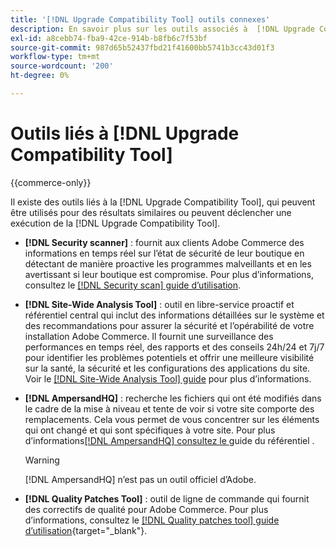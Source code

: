 ```yaml
---
title: '[!DNL Upgrade Compatibility Tool] outils connexes'
description: En savoir plus sur les outils associés à  [!DNL Upgrade Compatibility Tool]  dans votre projet Adobe Commerce.
exl-id: a8cebb74-fba9-42ce-914b-b8fb6c7f53bf
source-git-commit: 987d65b52437fbd21f41600bb5741b3cc43d01f3
workflow-type: tm+mt
source-wordcount: '200'
ht-degree: 0%

---
```


# Outils liés à [!DNL Upgrade Compatibility Tool]

{{commerce-only}}

Il existe des outils liés à la [!DNL Upgrade Compatibility Tool], qui peuvent être utilisés pour des résultats similaires ou peuvent déclencher une exécution de la [!DNL Upgrade Compatibility Tool].

- **[!DNL Security scanner]** : fournit aux clients Adobe Commerce des informations en temps réel sur l’état de sécurité de leur boutique en détectant de manière proactive les programmes malveillants et en les avertissant si leur boutique est compromise. Pour plus d’informations, consultez le [[!DNL Security scan] guide d’utilisation](https://experienceleague.adobe.com/fr/docs/commerce-admin/systems/security/security-scan).

- **[!DNL Site-Wide Analysis Tool]** : outil en libre-service proactif et référentiel central qui inclut des informations détaillées sur le système et des recommandations pour assurer la sécurité et l’opérabilité de votre installation Adobe Commerce. Il fournit une surveillance des performances en temps réel, des rapports et des conseils 24h/24 et 7j/7 pour identifier les problèmes potentiels et offrir une meilleure visibilité sur la santé, la sécurité et les configurations des applications du site. Voir le [[!DNL Site-Wide Analysis Tool] guide](../../tools/site-wide-analysis-tool/intro.md) pour plus d’informations.

- **[!DNL AmpersandHQ]** : recherche les fichiers qui ont été modifiés dans le cadre de la mise à niveau et tente de voir si votre site comporte des remplacements. Cela vous permet de vous concentrer sur les éléments qui ont changé et qui sont spécifiques à votre site. Pour plus d’informations[[!DNL AmpersandHQ]  consultez le ](https://github.com/AmpersandHQ) guide du référentiel .

  >[!WARNING]
  >
  >[!DNL AmpersandHQ] n’est pas un outil officiel d’Adobe.

- **[!DNL Quality Patches Tool]** : outil de ligne de commande qui fournit des correctifs de qualité pour Adobe Commerce. Pour plus d’informations, consultez le [[!DNL Quality patches tool] guide d’utilisation](https://experienceleague.adobe.com/tools/commerce-quality-patches/index.html?lang=fr){target="_blank"}.
